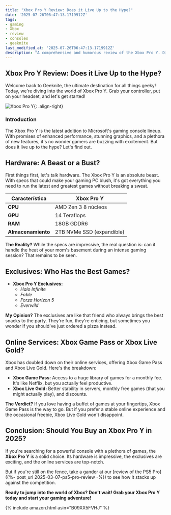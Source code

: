 ```yaml
---
title: "Xbox Pro Y Review: Does it Live Up to the Hype?"
date: '2025-07-26T06:47:13.1719912Z'
tags:
- gaming
- Xbox
- review
- consoles
- geeknite
last_modified_at: '2025-07-26T06:47:13.1719912Z'
description: "A comprehensive and humorous review of the Xbox Pro Y. Discover the features, games, online services, and whether it's worth your money in 2025."
---
```


## Xbox Pro Y Review: Does it Live Up to the Hype?

Welcome back to Geeknite, the ultimate destination for all things geeky! Today, we're diving into the world of Xbox Pro Y. Grab your controller, put on your headset, and let's get started!

![Xbox Pro Y](https://example.com/xbox-pro-y.jpg){: .align-right}

### Introduction

The Xbox Pro Y is the latest addition to Microsoft's gaming console lineup. With promises of enhanced performance, stunning graphics, and a plethora of new features, it's no wonder gamers are buzzing with excitement. But does it live up to the hype? Let's find out.

## Hardware: A Beast or a Bust?

First things first, let's talk hardware. The Xbox Pro Y is an absolute beast. With specs that could make your gaming PC blush, it's got everything you need to run the latest and greatest games without breaking a sweat.

| Característica         | Xbox Pro Y                     |
|------------------------|-------------------------------|
| **CPU**               | AMD Zen 3 8 núcleos           |
| **GPU**               | 14 Teraflops                  |
| **RAM**               | 18GB GDDR6                    |
| **Almacenamiento**    | 2TB NVMe SSD (expandible)     |

**The Reality?** While the specs are impressive, the real question is: can it handle the heat of your mom's basement during an intense gaming session? That remains to be seen.

## Exclusives: Who Has the Best Games?

- **Xbox Pro Y Exclusives:**
  - *Halo Infinite*
  - *Fable*
  - *Forza Horizon 5*
  - *Everwild*

**My Opinion?** The exclusives are like that friend who always brings the best snacks to the party. They're fun, they're enticing, but sometimes you wonder if you should've just ordered a pizza instead.

## Online Services: Xbox Game Pass or Xbox Live Gold?

Xbox has doubled down on their online services, offering Xbox Game Pass and Xbox Live Gold. Here's the breakdown:

- **Xbox Game Pass:** Access to a huge library of games for a monthly fee. It's like Netflix, but you actually feel productive.
- **Xbox Live Gold:** Better stability in servers, monthly free games (that you might actually play), and discounts.

**The Verdict?** If you love having a buffet of games at your fingertips, Xbox Game Pass is the way to go. But if you prefer a stable online experience and the occasional freebie, Xbox Live Gold won't disappoint.

## Conclusion: Should You Buy an Xbox Pro Y in 2025?

If you're searching for a powerful console with a plethora of games, the **Xbox Pro Y** is a solid choice. Its hardware is impressive, the exclusives are exciting, and the online services are top-notch.

But if you're still on the fence, take a gander at our [review of the PS5 Pro]({%- post_url 2025-03-07-ps5-pro-review -%}) to see how it stacks up against the competition.

**Ready to jump into the world of Xbox? Don't wait! Grab your Xbox Pro Y today and start your gaming adventure!**

{% include amazon.html asin="B09XX5FVHJ" %}
